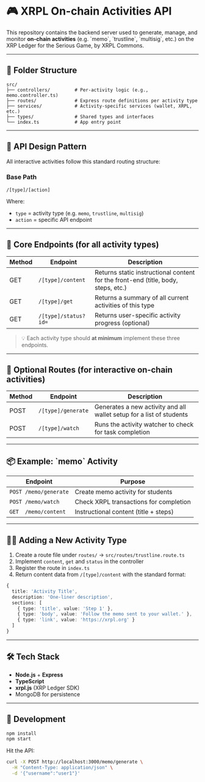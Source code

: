 # 🎮 XRPL On-chain Activities API

This repository contains the backend server used to generate, manage, and monitor **on-chain activities** (e.g. \`memo\`, \`trustline\`, \`multisig\`, etc.) on the XRP Ledger for the Serious Game, by XRPL Commons.

---

## 📁 Folder Structure

```
src/
├── controllers/         # Per-activity logic (e.g., memo.controller.ts)
├── routes/              # Express route definitions per activity type
├── services/            # Activity-specific services (wallet, XRPL, etc.)
├── types/               # Shared types and interfaces
└── index.ts             # App entry point
```

---

## 🧩 API Design Pattern

All interactive activities follow this standard routing structure:

### Base Path

```
/[type]/[action]
```

Where:
- `type` = activity type (e.g. `memo`, `trustline`, `multisig`)
- `action` = specific API endpoint

---

## 🧪 Core Endpoints (for all activity types)

| Method | Endpoint                  | Description                                  |
|--------|---------------------------|----------------------------------------------|
| GET    | `/[type]/content`         | Returns static instructional content for the front-end (title, body, steps, etc.) |
| GET    | `/[type]/get`             | Returns a summary of all current activities of this type |
| GET    | `/[type]/status?id=`      | Returns user-specific activity progress (optional) |

> 💡 Each activity type should **at minimum** implement these three endpoints.

---

## 📄 Optional Routes (for interactive on-chain activities)

| Method | Endpoint                  | Description                                  |
|--------|---------------------------|----------------------------------------------|
| POST   | `/[type]/generate`        | Generates a new activity and all wallet setup for a list of students |
| POST   | `/[type]/watch`           | Runs the activity watcher to check for task completion |

---

## 📦 Example: \`memo\` Activity

| Endpoint               | Purpose                                |
|------------------------|----------------------------------------|
| `POST /memo/generate`  | Create memo activity for students       |
| `POST /memo/watch`     | Check XRPL transactions for completion  |
| `GET  /memo/content`   | Instructional content (title + steps)   |

---

## 🧑‍🏫 Adding a New Activity Type

1. Create a route file under `routes/` → `src/routes/trustline.route.ts`
2. Implement `content`, `get` and `status` in the controller
3. Register the route in `index.ts`
4. Return content data from `/[type]/content` with the standard format:

```ts
{
  title: 'Activity Title',
  description: 'One-liner description',
  sections: [
    { type: 'title', value: 'Step 1' },
    { type: 'body', value: 'Follow the memo sent to your wallet.' },
    { type: 'link', value: 'https://xrpl.org' }
  ]
}
```

---

## 🛠 Tech Stack

- **Node.js** + **Express**
- **TypeScript**
- **xrpl.js** (XRP Ledger SDK)
- MongoDB for persistence

---

## 🧪 Development

```bash
npm install
npm start
```

Hit the API:

```bash
curl -X POST http://localhost:3000/memo/generate \
  -H "Content-Type: application/json" \
  -d '{"username":"user1"}'
```